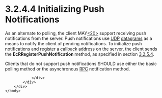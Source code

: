 <html dir="LTR" xmlns:mshelp="http://msdn.microsoft.com/mshelp" xmlns:ddue="http://ddue.schemas.microsoft.com/authoring/2003/5" xmlns:xlink="http://www.w3.org/1999/xlink" xmlns:tool="http://www.microsoft.com/tooltip">
    <head>
        <meta http-equiv="Content-Type" content="text/html; CHARSET=utf-8"></meta>
        <meta name="save" content="history"></meta>
        <title>3.2.4.4 Initializing Push Notifications</title>
        <xml>
            <mshelp:toctitle title="3.2.4.4 Initializing Push Notifications"></mshelp:toctitle>
            <mshelp:rltitle title="[MS-OXCNOTIF]: Initializing Push Notifications"></mshelp:rltitle>
            <mshelp:keyword index="A" term="cf964767-0fb5-4f8c-9e7f-ca93e2816996"></mshelp:keyword>
            <mshelp:attr name="DCSext.ContentType" value="open specification"></mshelp:attr>
            <mshelp:attr name="AssetID" value="cf964767-0fb5-4f8c-9e7f-ca93e2816996"></mshelp:attr>
            <mshelp:attr name="TopicType" value="kbRef"></mshelp:attr>
            <mshelp:attr name="DCSext.Title" value="[MS-OXCNOTIF]: Initializing Push Notifications" />
        </xml>
    </head>
    <body>
        <div id="header">
            <h1 class="heading">3.2.4.4 Initializing Push Notifications</h1>
        </div>
        <div id="mainSection">
            <div id="mainBody">
                <div id="allHistory" class="saveHistory"></div>
                <div id="sectionSection0" class="section" name="collapseableSection">
                    

<p>As an alternate to polling, the client MAY<a id="Appendix_A_Target_20"></a><a href="e58b7ae4-9c40-46e0-8844-3b9b2aba2d86.htm#Appendix_A_20" aria-label="Product behavior note 20">&lt;20&gt;</a> support receiving push
notifications from the server. Push notifications use <a href="04fcfcd9-a11c-47cd-aa0c-c10a4085d0c8.htm#gt_a70f5e84-6960-42f0-a160-ba0281eb548d">UDP</a> <a href="04fcfcd9-a11c-47cd-aa0c-c10a4085d0c8.htm#gt_96ea17cd-226a-48f8-aa14-38d2d3ae60a5">datagrams</a> as a means to
notify the client of pending notifications. To initialize push notifications
and register a <a href="04fcfcd9-a11c-47cd-aa0c-c10a4085d0c8.htm#gt_1e0d4f46-a9fc-4cfd-8ca9-a491be92047b">callback
address</a> on the server, the client sends the <b>EcRRegisterPushNotification </b>method,
as specified in section <a href="76a09076-f616-4eab-b221-930a1f92e84d.htm">3.2.5.4</a>.</p>

<p>Clients that do not support push notifications SHOULD use
either the basic polling method or the asynchronous <a href="04fcfcd9-a11c-47cd-aa0c-c10a4085d0c8.htm#gt_8a7f6700-8311-45bc-af10-82e10accd331">RPC</a> notification method.</p>


                </div>
            </div>
        </div>
    </body>
</html>